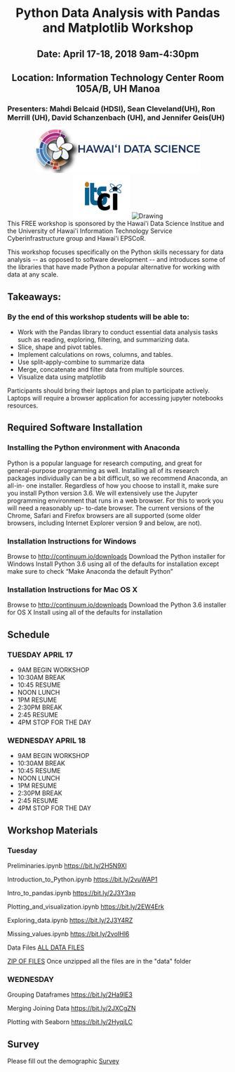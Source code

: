 <center><h1>Python Data Analysis with Pandas and Matplotlib  Workshop</h1>
<h2>Date: April 17-18, 2018 9am-4:30pm</h2>
<h2>Location: Information Technology Center Room 105A/B, UH Manoa</h2></center>
<h3>Presenters: Mahdi Belcaid (HDSI), Sean Cleveland(UH), Ron Merrill (UH), David Schanzenbach (UH), and Jennifer Geis(UH)</h3>
<center>
<img src="img/logo_5.png" alt="Drawing" style="height: 100px;"/>
<img src="img/ci-logo.png" alt="Drawing" style="height: 100px;"/>
<img src="http://www.hawaii.edu/epscor/wp-content/uploads/2018/03/logo-epscor-and-ikewai.jpg" alt="Drawing" style="height: 100px;"/>
</center>
This FREE workshop is sponsored by the Hawai'i Data Science Institue and the University of Hawai'i Information Technology Service Cyberinfrastructure group and Hawai'i EPSCoR.


This workshop focuses specifically on the Python skills necessary for data analysis -- as opposed to software development -- and introduces some of the libraries that have made Python a popular alternative for working with data at any scale.

## Takeaways:

### By the end of this workshop students will be able to:
* Work with the Pandas library to conduct essential data analysis tasks such as reading, exploring, filtering, and summarizing data.
* Slice, shape and pivot tables.
* Implement calculations on rows, columns, and tables.
* Use split-apply-combine to summarize data
* Merge, concatenate and filter data from multiple sources.
* Visualize data using matplotlib

Participants should bring their laptops and plan to participate actively. Laptops will require a browser application for accessing jupyter notebooks resources.
## Required Software Installation

### Installing the Python environment with Anaconda
Python is a popular language for research computing, and great for general-purpose programming as well. Installing all of its research
packages individually can be a bit difficult, so we recommend Anaconda, an all-in- one installer. Regardless of how you choose to
install it, make sure you install Python version 3.6.
We will extensively use the Jupyter programming environment that runs in a web browser. For this to work you will need a reasonably up-
to-date browser. The current versions of the Chrome, Safari and Firefox browsers are all supported (some older browsers, including Internet Explorer version 9 and below, are not).

### Installation Instructions for Windows
Browse to <a href="http://continuum.io/downloads">http://continuum.io/downloads</a> Download the Python
installer for Windows Install Python 3.6 using all of the defaults for
installation except make sure to check “Make Anaconda the default
Python”

### Installation Instructions for Mac OS X
Browse to <a href="http://continuum.io/downloads">http://continuum.io/downloads</a> Download the Python 3.6
installer for OS X Install using all of the defaults for installation






## Schedule

### TUESDAY APRIL 17

* 9AM BEGIN WORKSHOP
* 10:30AM BREAK
* 10:45 RESUME
* NOON LUNCH
* 1PM RESUME
* 2:30PM BREAK
* 2:45 RESUME
* 4PM STOP FOR THE DAY

### WEDNESDAY APRIL 18

* 9AM BEGIN WORKSHOP
* 10:30AM BREAK
* 10:45 RESUME
* NOON LUNCH
* 1PM RESUME
* 2:30PM BREAK
* 2:45 RESUME
* 4PM STOP FOR THE DAY

## Workshop Materials

### Tuesday
Preliminaries.ipynb
<a href="https://bit.ly/2H5N9Xl">https://bit.ly/2H5N9Xl</a>


Introduction_to_Python.ipynb
<a href="https://bit.ly/2vuWAP1">https://bit.ly/2vuWAP1</a>

Intro_to_pandas.ipynb
<a href="https://bit.ly/2J3Y3xp">https://bit.ly/2J3Y3xp</a>


Plotting_and_visualization.ipynb
<a href="https://bit.ly/2EW4Erk">https://bit.ly/2EW4Erk</a>


Exploring_data.ipynb
<a href="https://bit.ly/2J3Y4RZ">https://bit.ly/2J3Y4RZ</a>

Missing_values.ipynb
<a href="https://bit.ly/2voIHl6">https://bit.ly/2voIHl6</a>

Data Files
<a href="https://github.com/UH-CI/python_data_science_04172018/tree/gh-pages/data">ALL DATA FILES</a>

<a href="https://github.com/UH-CI/python_data_science_04172018/archive/gh-pages.zip">ZIP OF FILES</a> Once unzipped all the files are in the "data" folder

### WEDNESDAY

Grouping Dataframes
<a href="https://bit.ly/2Ha9lE3">https://bit.ly/2Ha9lE3</a>

Merging Joining Data
<a href="https://bit.ly/2JXCgZN">https://bit.ly/2JXCgZN</a>


Plotting with Seaborn
<a href="https://bit.ly/2HyqjLC">https://bit.ly/2HyqjLC</a>

## Survey

Please fill out the demographic <a href="https://goo.gl/forms/fIIzz6a5TL7wc9763">Survey</a>
